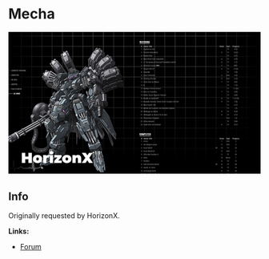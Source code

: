 # Mecha

![](gallery/demo.png)

## Info

Originally requested by HorizonX.

**Links:**
- [Forum](https://myanimelist.net/forum/?topicid=1099375&show=350#msg60809518)
